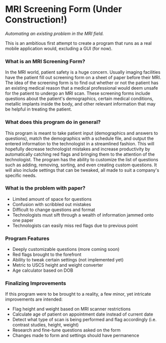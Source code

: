 # MRI Screening Form (Under Construction!)
*Automating an existing problem in the MRI field.*


This is an ambitious first attempt to create a program that runs as a real mobile application would, excluding a GUI (for now).

### What is an MRI Screening Form?

In the MRI world, patient safety is a huge concern. Usually imaging facilities have the patient fill out screening form on a sheet of paper before their MRI.
The idea of the screening form is to find out whether or not the patient has an existing medical reason that a medical professional would deem unsafe for the
patient to undergo an MRI scan. These screening forms include questions about the patient's demographics, certain medical conditions, metallic implants
inside the body, and other relevant information that may be helpful in treating the patient.

### What does this program do in general?

This program is meant to take patient input (demographics and answers to questions), match the demographics with a schedule file, and output the entered information
to the technologist in a streamlined fashion. This will hopefully decrease technologist mistakes and increase productivity by automatically catching red flags and
bringing them to the attention of the technologist. The program has the ability to customize the list of questions such as adding, removing, sorting, and even creating 
custom questions. It will also include settings that can be tweaked, all made to suit a company's specific needs.

### What is the problem with paper?

- Limited amount of space for questions
- Confusion with scribbled out mistakes
- Difficult to change questions and format
- Technologists must sift through a wealth of information jammed onto one paper
- Technologists can easily miss red flags due to previous point

### Program Features

- Deeply customizable questions (more coming soon)
- Red flags brought to the forefront
- Ability to tweak certain settings (not implemented yet)
- Metric to USCS height and weight converter
- Age calculator based on DOB


### Finalizing Improvements

If this program were to be brought to a reality, a few minor, yet intricate improvements are intended:

- Flag height and weight based on MRI scanner restrictions 
- Calculate age of patient on appointment date instead of current date
- Detect what type of scan is being performed and flag accordingly (i.e. contrast studies, height, weight)
- Research and fine-tune questions asked on the form
- Changes made to form and settings should have permanence